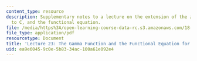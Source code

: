 ```yaml
---
content_type: resource
description: Supplementary notes to a lecture on the extension of the zeta function
  to C, and the functional equation.
file: /media/https%3A/open-learning-course-data-rc.s3.amazonaws.com/18-112-functions-of-a-complex-variable-fall-2008/ea9e60459c0e5b8334ac100a61e092e4_lecture23.pdf
file_type: application/pdf
resourcetype: Document
title: 'Lecture 23: The Gamma Function and the Functional Equation for the Zeta Function'
uid: ea9e6045-9c0e-5b83-34ac-100a61e092e4
---
```

